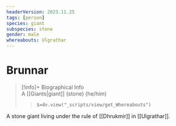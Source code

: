 ```yaml
---
headerVersion: 2023.11.25
tags: [person]
species: giant
subspecies: stone
gender: male
whereabouts: Ulgrathar
---
```

# Brunnar
>[!info]+ Biographical Info  
> A [[Giants|giant]] (stone) (he/him)  
>> `$=dv.view("_scripts/view/get_Whereabouts")`

A stone giant living under the rule of [[Dhrukmir]] in [[Ulgrathar]]. 